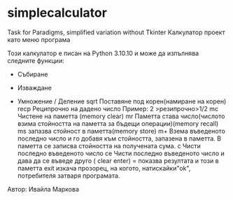 # simplecalculator
Task for Paradigms, simplified variation without Tkinter
Калкулатор проект като меню програма

Този калкулатор е писан на Python 3.10.10
и може да изпълнява следните функции:
+ Събиране
- Изваждане
* Умножение
/ Деление
sqrt Поставяне под корен(намиране на корен)
recp Реципрочно на дадено число Пример: 2 >резипрочно>1/2
mc Чистене на паметта (memory clear)
mr Паметта става число(числото взима стойността на паметта за бъдещи операции)(memory recall)
ms запазва стойност в паметта(memory store)
m+ Взема въведеното последно число и го добавя към стойността, запазена в паметта.
В паметта се записва стойността на получената сума.
c Чисти последно въведеното число 
ce Чисти последно въведеното число и дава да се въведе друго ( clear enter)
= показва резултата и този в паметта
exit изкача прозорец, на когото, натискайки"ok", потребителя затваря програмата.

Автор: Ивайла Маркова 

